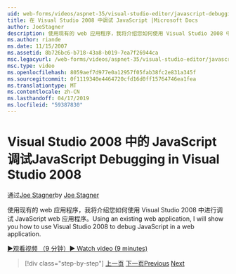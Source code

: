 ```yaml
---
uid: web-forms/videos/aspnet-35/visual-studio-editor/javascript-debugging-in-visual-studio-2008
title: 在 Visual Studio 2008 中调试 JavaScript |Microsoft Docs
author: JoeStagner
description: 使用现有的 web 应用程序，我将介绍您如何使用 Visual Studio 2008 中进行调试 JavaScript web 应用程序。
ms.author: riande
ms.date: 11/15/2007
ms.assetid: 8b726bc6-b718-43a8-b019-7ea7f26944ca
msc.legacyurl: /web-forms/videos/aspnet-35/visual-studio-editor/javascript-debugging-in-visual-studio-2008
msc.type: video
ms.openlocfilehash: 8059aef7d977e0a12957f05fab38fc2e831a345f
ms.sourcegitcommit: 0f1119340e4464720cfd16d0ff15764746ea1fea
ms.translationtype: MT
ms.contentlocale: zh-CN
ms.lasthandoff: 04/17/2019
ms.locfileid: "59387830"
---
```

# <a name="javascript-debugging-in-visual-studio-2008"></a><span data-ttu-id="05d2d-103">Visual Studio 2008 中的 JavaScript 调试</span><span class="sxs-lookup"><span data-stu-id="05d2d-103">JavaScript Debugging in Visual Studio 2008</span></span>

<span data-ttu-id="05d2d-104">通过[Joe Stagner](https://github.com/JoeStagner)</span><span class="sxs-lookup"><span data-stu-id="05d2d-104">by [Joe Stagner](https://github.com/JoeStagner)</span></span>

<span data-ttu-id="05d2d-105">使用现有的 web 应用程序，我将介绍您如何使用 Visual Studio 2008 中进行调试 JavaScript web 应用程序。</span><span class="sxs-lookup"><span data-stu-id="05d2d-105">Using an existing web application, I will show you how to use Visual Studio 2008 to debug JavaScript in a web application.</span></span>

[<span data-ttu-id="05d2d-106">&#9654;观看视频 （9 分钟）</span><span class="sxs-lookup"><span data-stu-id="05d2d-106">&#9654; Watch video (9 minutes)</span></span>](https://channel9.msdn.com/Blogs/ASP-NET-Site-Videos/javascript-debugging-in-visual-studio-2008)

> [!div class="step-by-step"]
> <span data-ttu-id="05d2d-107">[上一页](javascript-intellisense-support-in-visual-studio-2008.md)
> [下一页](multi-targeting-support-in-visual-studio-2008.md)</span><span class="sxs-lookup"><span data-stu-id="05d2d-107">[Previous](javascript-intellisense-support-in-visual-studio-2008.md)
[Next](multi-targeting-support-in-visual-studio-2008.md)</span></span>
